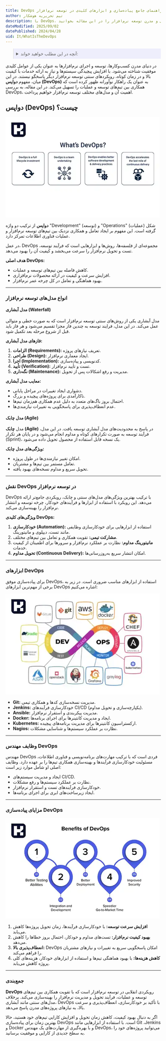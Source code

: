 ```yaml
---
title: DevOps چیست؟ راهنمای جامع پیاده‌سازی و ابزارهای کلیدی در توسعه نرم‌افزار
author: تیم تحریریه هوشکار
description: با DevOps، رویکرد نوین توسعه نرم‌افزار آشنا شوید. مزایا، ابزارها و مقایسه مدل‌های سنتی و مدرن توسعه نرم‌افزار را در این مقاله بخوانید
dateModified: 2025/09/02
datePublished: 2024/04/28
uid: It/WhatIsTheDevOps
---
```


<blockquote style="background-color:#eeeefc; padding:0.5rem">
<details>
   <summary>آنچه در این مطلب خواهید خواند:</summary>
 <ul>
    <li>دواپس (DevOps) چیست؟</li>
    <li>انواع مدل‌های توسعه نرم‌افزار</li>
    <li>نقش DevOps در توسعه نرم‌افزار</li>
    <li>ابزارهای DevOps</li>
    <li>وظایف مهندس DevOps</li>
    <li>مزایای پیاده‌سازی DevOps</li>
</ul>
</details>
</blockquote>

در دنیای مدرن کسب‌وکارها، توسعه و اجرای نرم‌افزارها به عنوان یکی از عوامل کلیدی موفقیت شناخته می‌شود. با افزایش پیچیدگی سیستم‌ها و نیاز به ارائه خدمات با کیفیت بالا و در زمان کوتاه، رویکردهای سنتی توسعه نرم‌افزار دیگر پاسخگو نیستند. در این میان، مفهوم **دواپس (DevOps)** به عنوان یک راهکار نوآورانه ظهور کرده است که همکاری بین تیم‌های توسعه و عملیات را تسهیل می‌کند. در این مقاله، به بررسی DevOps، اهمیت آن و مدل‌های مختلف توسعه نرم‌افزار خواهیم پرداخت.

## دواپس (DevOps) چیست؟

![دواپس چیست؟](./Images/WhatIsDevOps.webp)

**دواپس** از ترکیب دو واژه "Development" (توسعه) و "Operations" (عملیات) شکل گرفته است. این مفهوم بر ایجاد تعامل و همکاری نزدیک بین تیم‌های توسعه نرم‌افزار و عملیات فناوری اطلاعات تمرکز دارد. 

در عمل، DevOps مجموعه‌ای از فلسفه‌ها، روش‌ها و ابزارهایی است که فرآیند توسعه، تست و تحویل نرم‌افزار را سرعت می‌بخشد و کیفیت آن را بهبود می‌دهد.

**هدف اصلی DevOps:**
- کاهش فاصله بین تیم‌های توسعه و عملیات.
- افزایش سرعت و کیفیت در ارائه محصولات نرم‌افزاری.
- بهبود هماهنگی و تعامل در کل چرخه عمر نرم‌افزار.

---

### انواع مدل‌های توسعه نرم‌افزار

#### مدل آبشاری (Waterfall)
مدل آبشاری یکی از روش‌های سنتی توسعه نرم‌افزار است که به صورت خطی و متوالی عمل می‌کند. در این مدل، فرایند توسعه به چندین فاز مجزا تقسیم می‌شود و هر فاز باید قبل از شروع مرحله بعد تکمیل شود.

**فازهای مدل آبشاری:**
1. **الزامات (Requirements):** تعریف نیازهای پروژه.
2. **طراحی (Design):** ایجاد معماری نرم‌افزار.
3. **اجرا (Implementation):** کدنویسی و پیاده‌سازی.
4. **تأیید (Verification):** تست و تأیید نرم‌افزار.
5. **نگه‌داری (Maintenance):** مدیریت و رفع اشکالات پس از تحویل.

**معایب مدل آبشاری:**
- دشواری ایجاد تغییرات در مراحل پایانی.
- ناکارآمدی برای پروژه‌های پیچیده و بزرگ.
- احتمال بروز باگ‌های متعدد به دلیل عدم همکاری هم‌زمان تیم‌ها.
- عدم انعطاف‌پذیری برای پاسخگویی به تغییرات نیازمندی‌ها.

#### مدل چابک (Agile)
مدل **چابک (Agile)** در پاسخ به محدودیت‌های مدل آبشاری توسعه یافت. در این مدل، فرآیند توسعه به صورت تکرارهای کوتاه و مداوم انجام می‌شود و در پایان هر تکرار (Sprint)، یک نسخه قابل استفاده از محصول تحویل داده می‌شود.

**ویژگی‌های مدل چابک:**
- امکان تغییر نیازمندی‌ها در طول پروژه.
- تعامل مستمر بین تیم‌ها و مشتریان.
- تحویل سریع و مداوم نسخه‌های بهبود یافته.

---

### نقش DevOps در توسعه نرم‌افزار

DevOps با ترکیب بهترین ویژگی‌های مدل‌های سنتی و چابک، رویکردی جامع‌تر ارائه می‌دهد. این رویکرد با استفاده از ابزارها و فرآیندهای خودکار، چرخه توسعه و انتشار نرم‌افزار را بهینه‌سازی می‌کند.

**ویژگی‌های کلیدی DevOps:**
1. **خودکارسازی (Automation):** استفاده از ابزارهایی برای خودکارسازی وظایفی مانند تست، دیپلوی و مانیتورینگ.
2. **مشارکت تیمی:** تقویت همکاری و تعامل بین تیم‌های مختلف.
3. **مانیتورینگ مداوم:** نظارت بر عملکرد نرم‌افزار و سرورها برای اطمینان از کیفیت خدمات.
4. **تحویل مداوم (Continuous Delivery):** امکان انتشار سریع به‌روزرسانی‌ها.

---

### ابزارهای DevOps

برای پیاده‌سازی موفق DevOps، استفاده از ابزارهای مناسب ضروری است. در زیر به برخی از مهم‌ترین ابزارهای DevOps اشاره می‌کنیم:

![ابزارهای DevOps](./Images/DevOpsTools.webp)

- **Git:** مدیریت نسخه‌سازی کدها و همکاری تیمی.
- **Jenkins:** خودکارسازی فرآیندهای CI/CD (یکپارچه‌سازی و تحویل مداوم).
- **Ansible:** مدیریت پیکربندی و استقرار نرم‌افزار.
- **Docker:** ایجاد و مدیریت کانتینرها برای اجرای برنامه‌ها.
- **Kubernetes:** ارکستراسیون کانتینرها برای مدیریت برنامه‌های پیچیده.
- **Nagios:** نظارت بر عملکرد سیستم‌ها و شناسایی مشکلات.

---

### وظایف مهندس DevOps

مهندس DevOps فردی است که با ترکیب مهارت‌های برنامه‌نویسی و فناوری اطلاعات، مسئولیت خودکارسازی فرآیندها و بهینه‌سازی همکاری تیم‌ها را بر عهده دارد. وظایف اصلی او شامل موارد زیر است:
- ایجاد و مدیریت سیستم‌های CI/CD.
- نظارت بر عملکرد سیستم‌ها و رفع مشکلات.
- خودکارسازی فرآیندهای تست و استقرار نرم‌افزار.
- ایجاد زیرساخت‌های ابری برای اجرای برنامه‌ها.

---

### مزایای پیاده‌سازی DevOps

![مزایای پیاده‌سازی DevOps](./Images/BenefitsOfDevOps.webp)

1. **افزایش سرعت توسعه:** با خودکارسازی فرآیندها، زمان تحویل پروژه‌ها کاهش می‌یابد.
2. **بهبود کیفیت نرم‌افزار:** تست‌های مداوم و خودکار، احتمال بروز خطاها را کاهش می‌دهد.
3. **انعطاف‌پذیری بالا:** DevOps امکان پاسخگویی سریع به تغییرات و نیازهای مشتریان را فراهم می‌کند.
4. **کاهش هزینه‌ها:** با بهبود هماهنگی تیم‌ها و استفاده از ابزارهای خودکار، هزینه‌های کلی پروژه کاهش می‌یابد.

---

### جمع‌بندی

**DevOps** رویکردی انقلابی در توسعه نرم‌افزار است که با تقویت همکاری بین تیم‌های توسعه و عملیات، فرآیند تحویل و مدیریت نرم‌افزار را بهینه‌سازی می‌کند. برخلاف مدل‌های سنتی مانند آبشاری، DevOps با تأکید بر خودکارسازی، انعطاف‌پذیری و سرعت بالا، به نیازهای پروژه‌های مدرن پاسخ می‌دهد.

اگر به دنبال بهبود کیفیت، کاهش زمان تحویل و افزایش کارایی تیم‌های خود هستید، حالا بهترین زمان برای پیاده‌سازی DevOps است. با استفاده از ابزارهایی مانند Git ،Jenkins و Docker و با بهره‌گیری از مهارت‌های یک مهندس DevOps، می‌توانید پروژه‌های خود را به سطح جدیدی از کارایی و موفقیت برسانید.